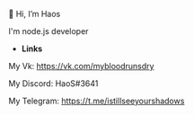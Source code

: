👋 Hi, I’m Haos

I'm node.js developer

- **Links**

My Vk: https://vk.com/mybloodrunsdry

My Discord: HaoS#3641

My Telegram: https://t.me/istillseeyourshadows
